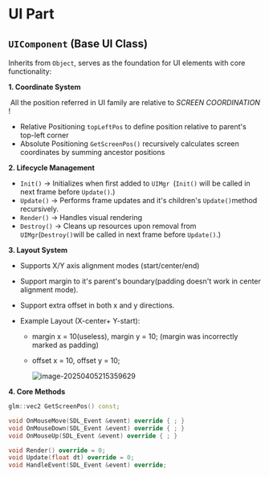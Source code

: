 # UI Part

## **`UIComponent`** (Base UI Class)

Inherits from `Object`, serves as the foundation for UI elements with core functionality:

**1. Coordinate System**

​	All the position referred in UI family are relative to *SCREEN COORDINATION* !

- Relative Positioning `topLeftPos` to define position relative to parent's top-left corner
- Absolute Positioning `GetScreenPos()` recursively calculates screen coordinates by summing ancestor positions



**2. Lifecycle Management**

- `Init()`     → Initializes when first added to `UIMgr `(`Init()` will be called in next frame before `Update()`.)
- `Update()`  → Performs frame updates and it's children's `Update()`method recursively.
- `Render()`  → Handles visual rendering
- `Destroy()` → Cleans up resources upon removal from `UIMgr`(`Destroy()`will be called in next frame before `Update()`.)



**3. Layout System**

- Supports X/Y axis alignment modes (start/center/end)

- Support margin to it's parent's boundary(padding doesn't work in center alignment mode).

- Support extra offset in both x and y directions.

- Example Layout (X-center+ Y-start):

  - margin x = 10(useless), margin y = 10; (margin was incorrectly marked as padding)

  - offset x = 10, offset y = 10;

    ![image-20250405215359629](https://aillear-picbed.oss-cn-fuzhou.aliyuncs.com/image-20250405215359629.png)


**4. Core Methods**

```C++
glm::vec2 GetScreenPos() const;

void OnMouseMove(SDL_Event &event) override { ; }
void OnMouseDown(SDL_Event &event) override { ; }
void OnMouseUp(SDL_Event &event) override { ; }

void Render() override = 0;
void Update(float dt) override = 0;
void HandleEvent(SDL_Event &event) override;
```















